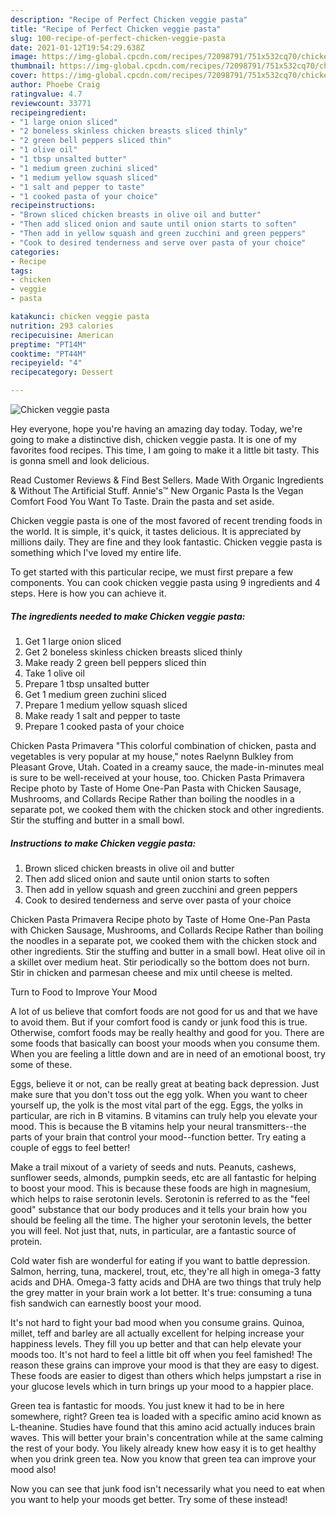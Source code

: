 ```yaml
---
description: "Recipe of Perfect Chicken veggie pasta"
title: "Recipe of Perfect Chicken veggie pasta"
slug: 100-recipe-of-perfect-chicken-veggie-pasta
date: 2021-01-12T19:54:29.638Z
image: https://img-global.cpcdn.com/recipes/72098791/751x532cq70/chicken-veggie-pasta-recipe-main-photo.jpg
thumbnail: https://img-global.cpcdn.com/recipes/72098791/751x532cq70/chicken-veggie-pasta-recipe-main-photo.jpg
cover: https://img-global.cpcdn.com/recipes/72098791/751x532cq70/chicken-veggie-pasta-recipe-main-photo.jpg
author: Phoebe Craig
ratingvalue: 4.7
reviewcount: 33771
recipeingredient:
- "1 large onion sliced"
- "2 boneless skinless chicken breasts sliced thinly"
- "2 green bell peppers sliced thin"
- "1 olive oil"
- "1 tbsp unsalted butter"
- "1 medium green zuchini sliced"
- "1 medium yellow squash sliced"
- "1 salt and pepper to taste"
- "1 cooked pasta of your choice"
recipeinstructions:
- "Brown sliced chicken breasts in olive oil and butter"
- "Then add sliced onion and saute until onion starts to soften"
- "Then add in yellow squash and green zucchini and green peppers"
- "Cook to desired tenderness and serve over pasta of your choice"
categories:
- Recipe
tags:
- chicken
- veggie
- pasta

katakunci: chicken veggie pasta 
nutrition: 293 calories
recipecuisine: American
preptime: "PT14M"
cooktime: "PT44M"
recipeyield: "4"
recipecategory: Dessert

---
```



![Chicken veggie pasta](https://img-global.cpcdn.com/recipes/72098791/751x532cq70/chicken-veggie-pasta-recipe-main-photo.jpg)

Hey everyone, hope you're having an amazing day today. Today, we're going to make a distinctive dish, chicken veggie pasta. It is one of my favorites food recipes. This time, I am going to make it a little bit tasty. This is gonna smell and look delicious.

Read Customer Reviews &amp; Find Best Sellers. Made With Organic Ingredients &amp; Without The Artificial Stuff. Annie&#39;s™ New Organic Pasta Is the Vegan Comfort Food You Want To Taste. Drain the pasta and set aside.

Chicken veggie pasta is one of the most favored of recent trending foods in the world. It is simple, it's quick, it tastes delicious. It is appreciated by millions daily. They are fine and they look fantastic. Chicken veggie pasta is something which I've loved my entire life.


To get started with this particular recipe, we must first prepare a few components. You can cook chicken veggie pasta using 9 ingredients and 4 steps. Here is how you can achieve it.

<!--inarticleads1-->

##### The ingredients needed to make Chicken veggie pasta:

1. Get 1 large onion sliced
1. Get 2 boneless skinless chicken breasts sliced thinly
1. Make ready 2 green bell peppers sliced thin
1. Take 1 olive oil
1. Prepare 1 tbsp unsalted butter
1. Get 1 medium green zuchini sliced
1. Prepare 1 medium yellow squash sliced
1. Make ready 1 salt and pepper to taste
1. Prepare 1 cooked pasta of your choice


Chicken Pasta Primavera &#34;This colorful combination of chicken, pasta and vegetables is very popular at my house,&#34; notes Raelynn Bulkley from Pleasant Grove, Utah. Coated in a creamy sauce, the made-in-minutes meal is sure to be well-received at your house, too. Chicken Pasta Primavera Recipe photo by Taste of Home One-Pan Pasta with Chicken Sausage, Mushrooms, and Collards Recipe Rather than boiling the noodles in a separate pot, we cooked them with the chicken stock and other ingredients. Stir the stuffing and butter in a small bowl. 

<!--inarticleads2-->

##### Instructions to make Chicken veggie pasta:

1. Brown sliced chicken breasts in olive oil and butter
1. Then add sliced onion and saute until onion starts to soften
1. Then add in yellow squash and green zucchini and green peppers
1. Cook to desired tenderness and serve over pasta of your choice


Chicken Pasta Primavera Recipe photo by Taste of Home One-Pan Pasta with Chicken Sausage, Mushrooms, and Collards Recipe Rather than boiling the noodles in a separate pot, we cooked them with the chicken stock and other ingredients. Stir the stuffing and butter in a small bowl. Heat olive oil in a skillet over medium heat. Stir periodically so the bottom does not burn. Stir in chicken and parmesan cheese and mix until cheese is melted. 

Turn to Food to Improve Your Mood


A lot of us believe that comfort foods are not good for us and that we have to avoid them. But if your comfort food is candy or junk food this is true. Otherwise, comfort foods may be really healthy and good for you. There are some foods that basically can boost your moods when you consume them. When you are feeling a little down and are in need of an emotional boost, try some of these.

Eggs, believe it or not, can be really great at beating back depression. Just make sure that you don't toss out the egg yolk. When you want to cheer yourself up, the yolk is the most vital part of the egg. Eggs, the yolks in particular, are rich in B vitamins. B vitamins can truly help you elevate your mood. This is because the B vitamins help your neural transmitters--the parts of your brain that control your mood--function better. Try eating a couple of eggs to feel better!

Make a trail mixout of a variety of seeds and nuts. Peanuts, cashews, sunflower seeds, almonds, pumpkin seeds, etc are all fantastic for helping to boost your mood. This is because these foods are high in magnesium, which helps to raise serotonin levels. Serotonin is referred to as the "feel good" substance that our body produces and it tells your brain how you should be feeling all the time. The higher your serotonin levels, the better you will feel. Not just that, nuts, in particular, are a fantastic source of protein.

Cold water fish are wonderful for eating if you want to battle depression. Salmon, herring, tuna, mackerel, trout, etc, they're all high in omega-3 fatty acids and DHA. Omega-3 fatty acids and DHA are two things that truly help the grey matter in your brain work a lot better. It's true: consuming a tuna fish sandwich can earnestly boost your mood. 

It's not hard to fight your bad mood when you consume grains. Quinoa, millet, teff and barley are all actually excellent for helping increase your happiness levels. They fill you up better and that can help elevate your moods too. It's not hard to feel a little bit off when you feel famished! The reason these grains can improve your mood is that they are easy to digest. These foods are easier to digest than others which helps jumpstart a rise in your glucose levels which in turn brings up your mood to a happier place.

Green tea is fantastic for moods. You just knew it had to be in here somewhere, right? Green tea is loaded with a specific amino acid known as L-theanine. Studies have found that this amino acid actually induces brain waves. This will better your brain's concentration while at the same calming the rest of your body. You likely already knew how easy it is to get healthy when you drink green tea. Now you know that green tea can improve your mood also!

Now you can see that junk food isn't necessarily what you need to eat when you want to help your moods get better. Try some of these instead!


